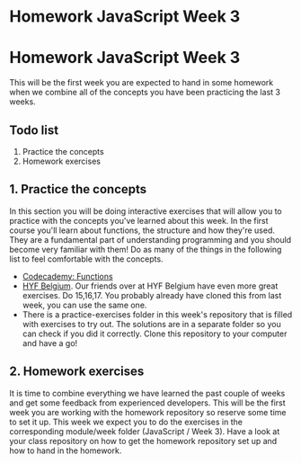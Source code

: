 # Homework JavaScript Week 3
# Homework JavaScript Week 3

This will be the first week you are expected to hand in some homework when we combine all of the concepts you have been practicing the last 3 weeks.

## **Todo list**

1. Practice the concepts
2. Homework exercises

## **1. Practice the concepts**

In this section you will be doing interactive exercises that will allow you to practice with the concepts you've learned about this week. In the first course you'll learn about functions, the structure and how they're used. They are a fundamental part of understanding programming and you should become very familiar with them! Do as many of the things in the following list to feel comfortable with the concepts.

- [Codecademy: Functions ](https://www.codecademy.com/courses/introduction-to-javascript/lessons/functions)
- [HYF Belgium](https://github.com/HackYourFutureBelgium/debugging/tree/master/isolate). Our friends over at HYF Belgium have even more great exercises. Do  15,16,17. You probably already have cloned this from last week, you can use the same one.
- There is a practice-exercises folder in this week's repository that is filled with exercises to try out. The solutions are in a separate folder so you can check if you did it correctly. Clone this repository to your computer and have a go!

## **2. Homework exercises**

It is time to combine everything we have learned the past couple of weeks and get some feedback from experienced developers. This will be the first week you are working with the homework repository so reserve some time to set it up. This week we expect you to do the exercises in the corresponding module/week folder (JavaScript / Week 3). Have a look at your class repository on how to get the homework repository set up and how to hand in the homework. 
